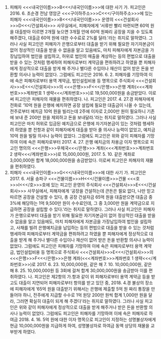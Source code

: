 1. 피해자 <<<내국인이름>>>B<<</내국인이름>>>에 대한 사기
가. 피고인은 2016. 6. 초순경 전남 영암군 <<<구이하주소>>>C<<</구이하주소>>>에 있는 피해자 <<<내국인이름>>>B<<</내국인이름>>> 운영의 <<<건설회사>>>D<<</건설회사>>> 사무실에서, 피해자에게 ‘서류만 빨리 마련되면 60억 원을 대출받아 이르면 2개월 늦으면 3개월 안에 60억 원짜리 공장을 지을 수 있도록 해주겠다, 대출금 60억 원에 대한 수수료로 2%를 달라.'라는 취지로 말하였다.
그러나 사실 피고인은 피해자가 은행으로부터 대출을 받기 위해 필요한 자기자본금이 없어 정상적인 대출을 받을 수 없음을 알고 있음에도, 마치 피해자에게 자본금을 가장납입하여 법인을 설립하고, 허위로 법인의 매출을 계상하는 등의 편법으로 대출을 받을 수 있는 것처럼 행세하여 피해자로부터 계약금을 편취하려고 하였을 뿐 피해자에게 정상적으로 대출을 받게 해 주거나 별다른 수입이나 재산이 없어 받은 돈을 반환할 의사나 능력이 없었다.
그럼에도 피고인은 2016. 6. 2. 피해자를 기망하여 이에 속은 피해자로부터 용역 계약금, 법인설립비용 등 명목으로 주식회사 <<<건설회사>>>E<<</건설회사>>>의 <<<은행>>>F<<</은행>>>은행 계좌(<<<계좌번호>>>계좌번호 1 생략<<</계좌번호>>>)로 19,500,000원을 송금받았다.
이로써 피고인은 피해자의 재물을 편취하였다.
나. 피고인은 2017. 4. 27.경 피해자에게 전화로 ‘10억 원을 은행에 예치하면 공장 설립에 필요한 대출금이 나올 수 있는데, 전주로부터 예치금 10억 원을 빌리는데 2주에 이자로 2,000만 원이 필요하니 기존에 보내 준 200만 원을 제외하고 돈을 보내달라.'라는 취지로 말하였다.
그러나 사실 피고인은 마치 허위로 입금된 예치금으로 은행에 자기자본금이 있는 것처럼 행세하려 하였을 뿐 전항과 같이 피해자에게 대출을 받아 줄 의사나 능력이 없었고, 예치금 10억 원을 빌릴 의사나 능력이 없었다.
그럼에도 피고인은 위와 같이 피해자를 기망하여 이에 속은 피해자로부터 2017. 4. 27. 은행 예치금의 차용금 이자 명목으로 피고인 명의의 <<<은행>>>우체국<<</은행>>> 계좌(<<<계좌번호>>>계좌번호 2 생략<<</계좌번호>>>)로 15,000,000원, 2017. 5. 10. 같은 계좌로 3,000,000원 합계 18,000,000원을 송금받았다.
이로써 피고인은 피해자의 재물을 편취하였다.
2. 피해자 <<<내국인이름>>>G<<</내국인이름>>>에 대한 사기
가. 피고인은 2017. 6. 서울 송파구 <<<건물이름>>>H<<</건물이름>>>건물 <<<호>>>I<<</호>>>호에 있는 피고인 운영의 주식회사 <<<건설회사>>>E<<</건설회사>>> 사무실에서, 피해자에게 ‘공장을 건설하는데 큰돈은 필요 없다, 나만 믿고 따르면 공장을 건설할 수 있다, 총 공장 건설자금 65억 원을 대출받으면 대출금 중 3%에 해당하는 1억 9,500만 원이 수수료인데, 그 중 3,000만 원을 계약금으로 지급하면 공장을 설립할 수 있다.'라는 취지로 말하였다.
그러나 사실 피고인은 피해자가 은행으로부터 대출을 받기 위해 필요한 자기자본금이 없어 정상적인 대출을 받을 수 없음을 알고 있음에도, 마치 피해자에게 자본금을 가장납입하여 법인을 설립하고, 사채를 빌려 은행예치금을 납입하는 등의 편법으로 대출을 받을 수 있는 것처럼 행세하여 피해자로부터 계약금을 편취하려고 하였을 뿐 피해자에게 정상적으로 대출을 받게 해 주거나 별다른 수입이나 재산이 없어 받은 돈을 반환할 의사나 능력이 없었다.
그럼에도 피고인은 피해자를 기망하여 이에 속은 피해자로부터 용역 계약금, 법인설립비용 등 명목으로 주식회사 <<<건설회사>>>E<<</건설회사>>>의 <<<은행>>>F<<</은행>>>은행 계좌(<<<계좌번호>>>계좌번호 1 생략<<</계좌번호>>>)로 2017. 6. 23. 10,000,000원, 같은 해 7. 10. 10,000,000원, 같은 해 8. 25. 10,000,000원 등 3회에 걸쳐 합계 30,000,000원을 송금받아 이를 편취하였다.
나. 피고인은 제2항의 가.항과 같이 위 피해자로부터 용역 계약금 등을 받고도 대출이 지연되어 피해자로부터 항의를 받고 있던 중, 2018. 4.경 불상의 장소에 피해자에게 ‘65억 원을 대출받기 위해서는 은행에 제출할 5억 원 짜리 통장을 만들어야 하니, 전주에게 지급할 수수로 1억 원당 200만 원씩 합계 1,000만 원을 달라, 그러면 확실히 대출이 되게 해 주겠다'라는 취지로 말하였다.
그러나 사실 피고인은 위와 같이 피해자에게 정상적으로 대출을 받게 해주거나 받은 돈을 반환할 의사나 능력이 없었다.
그럼에도 피고인은 피해자를 기망하여 이에 속은 피해자로 하여금 2018. 4. 16. 5억 원에 대한 이자 명목으로 피고인이 지정하는 성명불상자에게 현금 10,000,000원을 지급하게 하여, 성명불상자로 하여금 동액 상당의 재물을 교부받게 하였다.
